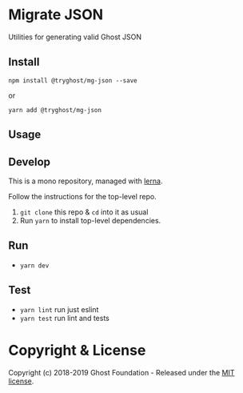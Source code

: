 # Migrate JSON

Utilities for generating valid Ghost JSON

## Install

`npm install @tryghost/mg-json --save`

or

`yarn add @tryghost/mg-json`


## Usage


## Develop

This is a mono repository, managed with [lerna](https://lernajs.io/).

Follow the instructions for the top-level repo.
1. `git clone` this repo & `cd` into it as usual
2. Run `yarn` to install top-level dependencies.


## Run

- `yarn dev`


## Test

- `yarn lint` run just eslint
- `yarn test` run lint and tests


# Copyright & License

Copyright (c) 2018-2019 Ghost Foundation - Released under the [MIT license](LICENSE).
